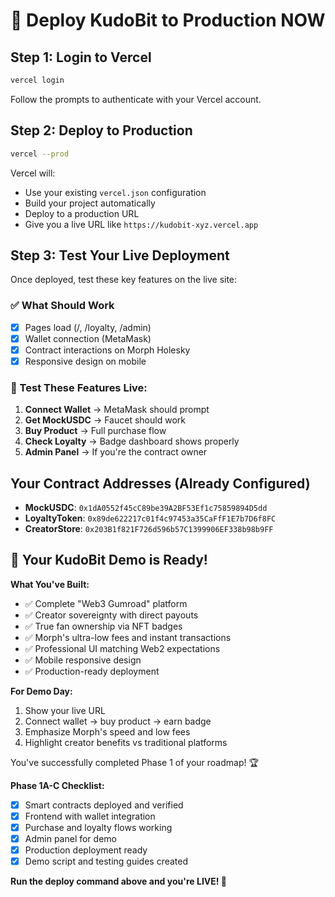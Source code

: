 # 🚀 Deploy KudoBit to Production NOW

## Step 1: Login to Vercel
```bash
vercel login
```
Follow the prompts to authenticate with your Vercel account.

## Step 2: Deploy to Production
```bash
vercel --prod
```

Vercel will:
- Use your existing `vercel.json` configuration
- Build your project automatically 
- Deploy to a production URL
- Give you a live URL like `https://kudobit-xyz.vercel.app`

## Step 3: Test Your Live Deployment

Once deployed, test these key features on the live site:

### ✅ What Should Work
- [x] Pages load (/, /loyalty, /admin)
- [x] Wallet connection (MetaMask)
- [x] Contract interactions on Morph Holesky
- [x] Responsive design on mobile

### 🧪 Test These Features Live:
1. **Connect Wallet** → MetaMask should prompt
2. **Get MockUSDC** → Faucet should work  
3. **Buy Product** → Full purchase flow
4. **Check Loyalty** → Badge dashboard shows properly
5. **Admin Panel** → If you're the contract owner

## Your Contract Addresses (Already Configured)
- **MockUSDC**: `0x1dA0552f45cC89be39A2BF53Ef1c75859894D5dd`
- **LoyaltyToken**: `0x89de622217c01f4c97453a35CaFfF1E7b7D6f8FC`  
- **CreatorStore**: `0x203B1f821F726d596b57C1399906EF338b98b9FF`

## 🎯 Your KudoBit Demo is Ready!

**What You've Built:**
- ✅ Complete "Web3 Gumroad" platform
- ✅ Creator sovereignty with direct payouts
- ✅ True fan ownership via NFT badges
- ✅ Morph's ultra-low fees and instant transactions
- ✅ Professional UI matching Web2 expectations
- ✅ Mobile responsive design
- ✅ Production-ready deployment

**For Demo Day:**
1. Show your live URL
2. Connect wallet → buy product → earn badge
3. Emphasize Morph's speed and low fees
4. Highlight creator benefits vs traditional platforms

You've successfully completed Phase 1 of your roadmap! 🏆

**Phase 1A-C Checklist:**
- [x] Smart contracts deployed and verified
- [x] Frontend with wallet integration
- [x] Purchase and loyalty flows working
- [x] Admin panel for demo
- [x] Production deployment ready
- [x] Demo script and testing guides created

**Run the deploy command above and you're LIVE! 🚀**